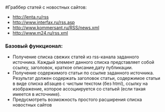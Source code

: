 #Граббер статей с новостных сайтов:

- http://lenta.ru/rss
- http://www.interfax.ru/rss.asp
- http://www.kommersant.ru/RSS/news.xml
- http://www.m24.ru/rss.xml

### Базовый функционал:
 - Получение списка свежих статей из rss-канала заданного источника. Каждый элемент данного списка представляет собой ссылку, заголовок, краткое описание,дату публикации.
 - Получение содержимого статьи по ссылке заданного источника. Результат должен содержать заголовок статьи, содержимое статьи в виде списка абзацев с чистым текстом (без html), ссылку на изображение, которое ассоциируется со статьей (если такая имеется в источнике).
 - Предусмотреть возможность простого расширения списка новостных сайтов
